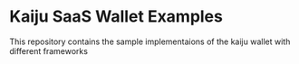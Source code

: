 # Kaiju SaaS Wallet Examples

This repository contains the sample implementaions of the kaiju wallet with different frameworks
